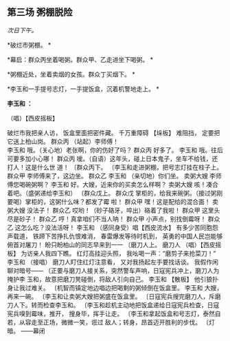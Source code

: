 ## 第三场 粥棚脱险 

*次日下午。*

*破烂市粥棚。 *

*幕启：群众丙坐着喝粥。群众甲、乙走进坐下喝粥。 *

*粥棚近处，坐着卖烟的女孩。群众丁买烟下。 *

*李玉和一手提号志灯，一手提饭盒，沉着机警地走上。 *

**李玉和 ：**

（唱）【西皮摇板】 

破烂市我把亲人访， 
饭盒里面把密件藏。 
千万重障碍 
【垛板】 
难阻挡， 
定要把它送上柏山岗。 
群众丙 （站起）李师傅！  
李玉和 哦。（关心地）老张啊，你的伤好了吗？ 
群众丙 好多了。 
李玉和 哦。往后可要多加小心哪！ 
群众丙 嗳。（自语）这年头，碰上日本鬼子，坐车不给钱，还打人！这是什么世 
道！ 
〔群众丙下。 
〔李玉和走进粥棚，把号志灯挂在柱子上。 
群众甲 
李师傅来了，这边坐。 
群众乙 
李玉和 （亲切地）你们坐。 
卖粥大嫂 李师傅您喝碗粥啊？ 
李玉和 好。大嫂，近来你的买卖怎么样啊？ 
卖粥大嫂 咳！凑合着吧。（盛粥递给李玉和） 
〔群众戊上。 
群众戊 掌柜的，给我来碗粥。（接过粥刚要喝）掌柜的，这粥什么味？都发了霉 
啦！ 
群众甲 嘿！这是配给的混合面！ 
卖粥大嫂 没法子！ 
群众乙 哎哟！（砂子硌牙，啐出）硌着了我啦！ 
群众甲 这里头尽是砂子！ 
群众乙 哼！真拿咱们不当人呐！ 
群众甲 小声点，别找倒霉呀！ 
群众乙 这怎么吃？没法活呀！ 
李玉和 （感同身受）唱【西皮流水】 
有多少苦同胞怨声载道， 
铁蹄下苦挣扎仇恨难消， 
春雷爆发等待时机到， 
英勇的中国人民岂能够俯首对屠刀！ 
盼只盼柏山的同志早来到一一 
〔磨刀人上。 
磨刀人 （唱）【西皮摇板】 
为访亲人我四下瞧。 
红灯高挂迎头照， 
我吆喝一声：“磨剪子来抢菜刀！” 
李玉和 （接唱） 
磨刀人盯住红灯注意看， 
又对我扬起左手要找话谈。 
我假作闲聊对暗号—— 
〔正要与磨刀人接关系，突然警车声响，日寇宪兵冲上，磨刀人为掩护李 
玉和，故意把磨刀凳碰倒，将敌人引向自己。 
李玉和 【散板】 
他引狼扑身让我过难关。 
〔机智而镇定地边唱边把喝剩的粥倾倒在饭盒里。 
李玉和 大嫂，再来一碗。 
〔李玉和让卖粥大嫂把粥盛在饭盒里。 
〔日寇宪兵搜完磨刀人，斥磨刀人下。转而检查李玉和。 
〔李玉和趁机主动地把饭盒递给日寇宪兵检查，日寇宪兵嗅到霉味，推开， 
搜身毕，挥手让走。 
〔李玉和拿起饭盒和号志灯，泰然自若，从容走至正场，微微一笑，诳过 
敌人；转身，昂首迈开胜利的步伐。 
〔灯暗。 
——幕闭 
